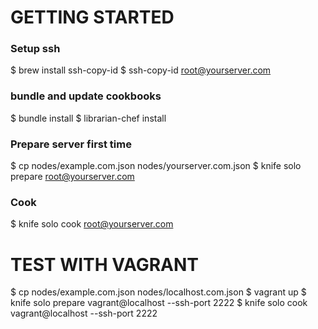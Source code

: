 # GETTING STARTED

### Setup ssh
  $ brew install ssh-copy-id
  $ ssh-copy-id root@yourserver.com

### bundle and update cookbooks
  $ bundle install
  $ librarian-chef install

### Prepare server first time
  $ cp nodes/example.com.json nodes/yourserver.com.json
  $ knife solo prepare root@yourserver.com

### Cook
  $ knife solo cook root@yourserver.com

# TEST WITH VAGRANT
  $ cp nodes/example.com.json nodes/localhost.com.json
  $ vagrant up
  $ knife solo prepare vagrant@localhost --ssh-port 2222
  $ knife solo cook vagrant@localhost --ssh-port 2222